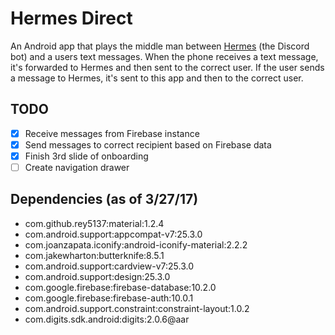 # Hermes Direct
An Android app that plays the middle man between [Hermes](https://github.com/Alcha/Hermes_Node.js)
(the Discord bot) and a users text messages. When the phone receives a text message, it's forwarded
to Hermes and then sent to the correct user. If the user sends a message to Hermes, it's sent to
this app and then to the correct user.

## TODO
- [x] Receive messages from Firebase instance
- [x] Send messages to correct recipient based on Firebase data
- [x] Finish 3rd slide of onboarding
- [ ] Create navigation drawer

## Dependencies (as of 3/27/17)
- com.github.rey5137:material:1.2.4
- com.android.support:appcompat-v7:25.3.0
- com.joanzapata.iconify:android-iconify-material:2.2.2
- com.jakewharton:butterknife:8.5.1
- com.android.support:cardview-v7:25.3.0
- com.android.support:design:25.3.0
- com.google.firebase:firebase-database:10.2.0
- com.google.firebase:firebase-auth:10.0.1
- com.android.support.constraint:constraint-layout:1.0.2
- com.digits.sdk.android:digits:2.0.6@aar

